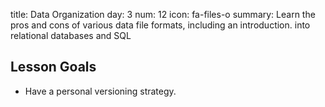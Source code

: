 title: Data Organization
day: 3
num: 12
icon: fa-files-o
summary: Learn the pros and cons of various data file formats, including an introduction. into relational databases and SQL



## Lesson Goals
  - Have a personal versioning strategy.
